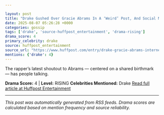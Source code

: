 ```yaml
---

layout: post
title: "Drake Gushed Over Gracie Abrams In A ‘Weird’ Post, And Social Media Users Are Side-Eyeing Him""
date: 2025-08-07 05:26:28 +0000
categories: gossip
tags: ['drake', 'source-huffpost_entertainment', 'drama-rising']
drama_score: 4
primary_celebrity: drake
source: huffpost_entertainment
source_url: "https://www.huffpost.com/entry/drake-gracie-abrams-internet-backlash_n_689224f4e4b044af87ac5793""
mentions: {'drake': 4}
---
```


The rapper’s latest shoutout to Abrams — centered on a shared birthmark — has people talking.

**Drama Score:** 4 | **Level:** RISING **Celebrities Mentioned:** Drake [Read full article at Huffpost Entertainment](https://www.huffpost.com/entry/drake-gracie-abrams-internet-backlash_n_689224f4e4b044af87ac5793)

---

*This post was automatically generated from RSS feeds. Drama scores are calculated based on mention frequency and source reliability.*